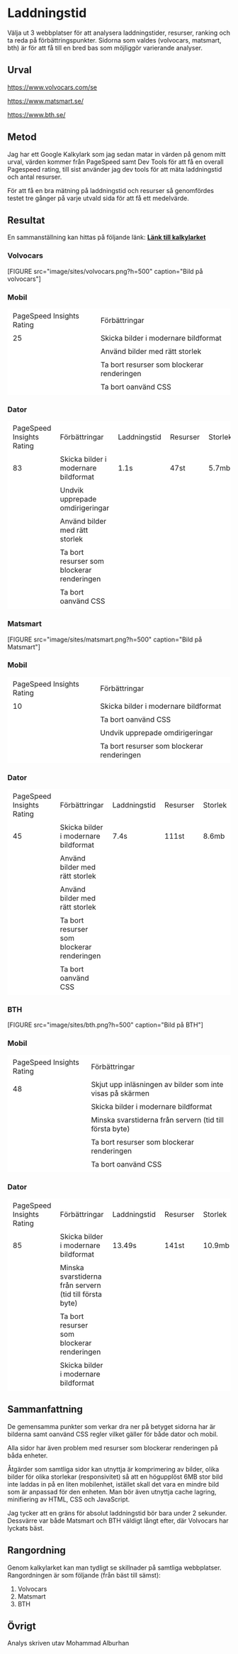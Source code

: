 # Laddningstid

Välja ut 3 webbplatser för att analysera laddningstider, resurser, ranking och ta reda på förbättringspunkter.
Sidorna som valdes (volvocars, matsmart, bth) är för att få till en bred bas som möjliggör varierande analyser.

## Urval

https://www.volvocars.com/se

https://www.matsmart.se/

https://www.bth.se/

## Metod

Jag har ett Google Kalkylark som jag sedan matar in värden på genom mitt urval, värden kommer från PageSpeed samt Dev Tools för att få en overall Pagespeed rating, till sist använder jag dev tools för att mäta laddningstid och antal resurser.

För att få en bra mätning på laddningstid och resurser så genomfördes testet tre gånger på varje utvald sida för att få ett medelvärde.

## Resultat

En sammanställning kan hittas på följande länk: <b>[Länk till kalkylarket](https://docs.google.com/spreadsheets/d/1txCgJqPN6er1ssRRsLA9MTEeV1ULSIn4wmQfRujK8cU/edit?usp=sharing)</b>

### Volvocars

[FIGURE src="image/sites/volvocars.png?h=500" caption="Bild på volvocars"]

<table style="border-spacing: 4px; border-collapse: separate;width:100%;background:#fff">
<h3> Mobil </h3>
<tr>
<td>PageSpeed Insights Rating </td>
<td>Förbättringar </td>
</tr>
<tr>
<td>25</td>

<td>Skicka bilder i modernare bildformat </td>
</tr>

</tr>
<tr>
<td></td>
<td>Använd bilder med rätt storlek</td>
<tr>
<td></td>
<td>Ta bort resurser som blockerar renderingen </td>
</tr>
<tr>
<td></td>
<td>Ta bort oanvänd CSS </td>
</tr>
</table>

<table style="border-spacing: 4px; border-collapse: separate;width:100%;background:#fff">
<h3> Dator </h3>
<tr>
<td>PageSpeed Insights Rating </td>
<td>Förbättringar </td>
<td>Laddningstid </td>
<td>Resurser</td>
<td>Storlek</td>
</tr>
<tr>
<td>83</td>
<td>Skicka bilder i modernare bildformat </td>
<td>1.1s </td>
<td>47st </td>
<td>5.7mb </td>
</tr>

</tr>
<tr> 
<td></td>
<td>Undvik upprepade omdirigeringar </td>
</tr>
<tr>
<td></td>
<td>Använd bilder med rätt storlek</td>
</tr>
<tr>
<td></td>
<td>Ta bort resurser som blockerar renderingen </td>
</tr>
<tr>
<td></td>
<td>Ta bort oanvänd CSS </td>
</tr>
</table>

### Matsmart

[FIGURE src="image/sites/matsmart.png?h=500" caption="Bild på Matsmart"]

<table style="border-spacing: 4px; border-collapse: separate;width:100%;background:#fff">
<h3> Mobil </h3>
<tr>
<td>PageSpeed Insights Rating </td>
<td>Förbättringar </td>
</tr>
<tr>
<td>10</td>
<td>Skicka bilder i modernare bildformat </td>
</tr>
<tr>
<td></td>
<td>Ta bort oanvänd CSS</td>
</tr>
<td></td>
<td>Undvik upprepade omdirigeringar</td>
</tr>
<tr>
<td></td>
<td>Ta bort resurser som blockerar renderingen </td>
</tr>
</table>

<table style="border-spacing: 4px; border-collapse: separate;width:100%;background:#fff">
<h3> Dator </h3>
<tr>
<td>PageSpeed Insights Rating </td>
<td>Förbättringar </td>
<td>Laddningstid </td>
<td>Resurser</td>
<td>Storlek</td>
</tr>
<tr>
<td>45</td>
<td>Skicka bilder i modernare bildformat </td>
<td>7.4s </td>
<td>111st </td>
<td>8.6mb </td>
</tr>

</tr>
<tr>
<td></td>
<td>Använd bilder med rätt storlek</td>
</tr>
<td></td>
<td>Använd bilder med rätt storlek</td>
</tr>
<tr>
<td></td>
<td>Ta bort resurser som blockerar renderingen </td>
</tr>
<tr>
<td></td>
<td>Ta bort oanvänd CSS </td>
</tr>
</table>

### BTH

[FIGURE src="image/sites/bth.png?h=500" caption="Bild på BTH"]

<table style="border-spacing: 4px; border-collapse: separate;width:100%;background:#fff">
<h3> Mobil </h3>
<tr>
<td>PageSpeed Insights Rating </td>
<td>Förbättringar </td>
</tr>
<tr>
<td>48</td>
<td>Skjut upp inläsningen av bilder som inte visas på skärmen </td>
</tr>

</tr>
<tr> 
<td></td>
<td>Skicka bilder i modernare bildformat </td>
</tr>
<tr>
<td></td>
<td>Minska svarstiderna från servern (tid till första byte) </td>

<tr>
<td></td>
<td>Ta bort resurser som blockerar renderingen </td>
</tr>
<tr>
<td></td>
<td>Ta bort oanvänd CSS </td>
</tr>
</table>

<table style="border-spacing: 4px; border-collapse: separate;width:100%;background:#fff">
<h3> Dator </h3>
<tr>
<td>PageSpeed Insights Rating </td>
<td>Förbättringar </td>
<td>Laddningstid </td>
<td>Resurser</td>
<td>Storlek</td>
</tr>
<tr>
<td>85</td>
<td>Skicka bilder i modernare bildformat </td>
<td>13.49s </td>
<td>141st </td>
<td>10.9mb </td>
</tr>

</tr>
<tr> 
<td></td>
<td>Minska svarstiderna från servern (tid till första byte) </td>
</tr>
<tr> 
<td></td>
<td>Ta bort resurser som blockerar renderingen </td>
</tr><tr> 
<td></td>
<td>Skicka bilder i modernare bildformat </td>
</tr>
</table>

## Sammanfattning

De gemensamma punkter som verkar dra ner på betyget sidorna har är bilderna samt oanvänd CSS regler vilket gäller för både dator och mobil.

Alla sidor har även problem med resurser som blockerar renderingen på båda enheter.

Åtgärder som samtliga sidor kan utnyttja är komprimering av bilder, olika bilder för olika storlekar (responsivitet) så att en högupplöst 6MB stor bild inte laddas in på en liten mobilenhet, istället skall det vara en mindre bild som är anpassad för den enheten.
Man bör även utnyttja cache lagring, minifiering av HTML, CSS och JavaScript.

Jag tycker att en gräns för absolut laddningstid bör bara under 2 sekunder. Dessvärre var både Matsmart och BTH väldigt långt efter, där Volvocars har lyckats bäst.

## Rangordning

Genom kalkylarket kan man tydligt se skillnader på samtliga webbplatser. Rangordningen är som följande (från bäst till sämst):

1. Volvocars
2. Matsmart
3. BTH

## Övrigt

Analys skriven utav Mohammad Alburhan
